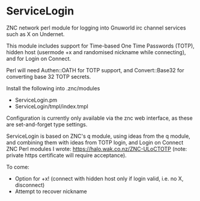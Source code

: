 # ServiceLogin
ZNC network perl module for logging into Gnuworld irc channel services such as X on Undernet.

This module includes support for Time-based One Time Passwords (TOTP), hidden host (usermode +x and randomised nickname while connecting), and for Login on Connect.

Perl will need Authen::OATH for TOTP support, and Convert::Base32 for converting base 32 TOTP secrets.

Install the following into .znc/modules
- ServiceLogin.pm
- ServiceLogin/tmpl/index.tmpl

Configuration is currently only available via the znc web interface, as these are set-and-forget type settings. 


ServiceLogin is based on ZNC's q module, using ideas from the q module, and combining them with ideas from TOTP login, and Login on Connect ZNC Perl modules I wrote: https://halo.wak.co.nz/ZNC-ULoCTOTP (note: private https certificate will require acceptance).


To come:
- Option for +x! (connect with hidden host only if login valid, i.e. no X, disconnect)
- Attempt to recover nickname
